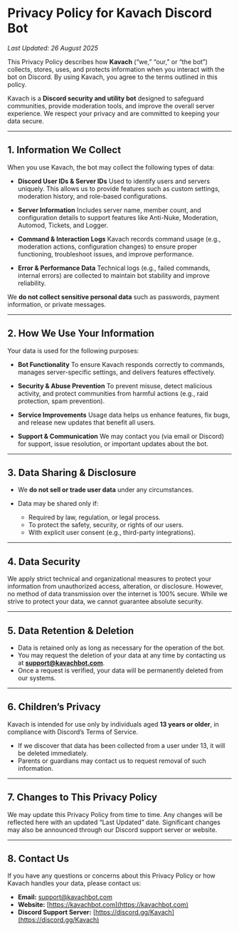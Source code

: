 
# Privacy Policy for Kavach Discord Bot

*Last Updated: 26 August 2025*

This Privacy Policy describes how **Kavach** (“we,” “our,” or “the bot”) collects, stores, uses, and protects information when you interact with the bot on Discord. By using Kavach, you agree to the terms outlined in this policy.

Kavach is a **Discord security and utility bot** designed to safeguard communities, provide moderation tools, and improve the overall server experience. We respect your privacy and are committed to keeping your data secure.

---

## 1. Information We Collect

When you use Kavach, the bot may collect the following types of data:

* **Discord User IDs & Server IDs**
  Used to identify users and servers uniquely. This allows us to provide features such as custom settings, moderation history, and role-based configurations.

* **Server Information**
  Includes server name, member count, and configuration details to support features like Anti-Nuke, Moderation, Automod, Tickets, and Logger.

* **Command & Interaction Logs**
  Kavach records command usage (e.g., moderation actions, configuration changes) to ensure proper functioning, troubleshoot issues, and improve performance.

* **Error & Performance Data**
  Technical logs (e.g., failed commands, internal errors) are collected to maintain bot stability and improve reliability.

We **do not collect sensitive personal data** such as passwords, payment information, or private messages.

---

## 2. How We Use Your Information

Your data is used for the following purposes:

* **Bot Functionality**
  To ensure Kavach responds correctly to commands, manages server-specific settings, and delivers features effectively.

* **Security & Abuse Prevention**
  To prevent misuse, detect malicious activity, and protect communities from harmful actions (e.g., raid protection, spam prevention).

* **Service Improvements**
  Usage data helps us enhance features, fix bugs, and release new updates that benefit all users.

* **Support & Communication**
  We may contact you (via email or Discord) for support, issue resolution, or important updates about the bot.

---

## 3. Data Sharing & Disclosure

* We **do not sell or trade user data** under any circumstances.
* Data may be shared only if:

  * Required by law, regulation, or legal process.
  * To protect the safety, security, or rights of our users.
  * With explicit user consent (e.g., third-party integrations).

---

## 4. Data Security

We apply strict technical and organizational measures to protect your information from unauthorized access, alteration, or disclosure. However, no method of data transmission over the internet is 100% secure. While we strive to protect your data, we cannot guarantee absolute security.

---

## 5. Data Retention & Deletion

* Data is retained only as long as necessary for the operation of the bot.
* You may request the deletion of your data at any time by contacting us at **[support@kavachbot.com](mailto:support@kavachbot.com)**.
* Once a request is verified, your data will be permanently deleted from our systems.

---

## 6. Children’s Privacy

Kavach is intended for use only by individuals aged **13 years or older**, in compliance with Discord’s Terms of Service.

* If we discover that data has been collected from a user under 13, it will be deleted immediately.
* Parents or guardians may contact us to request removal of such information.

---

## 7. Changes to This Privacy Policy

We may update this Privacy Policy from time to time. Any changes will be reflected here with an updated “Last Updated” date. Significant changes may also be announced through our Discord support server or website.

---

## 8. Contact Us

If you have any questions or concerns about this Privacy Policy or how Kavach handles your data, please contact us:

* **Email:** [support@kavachbot.com](mailto:support@kavachbot.com)
* **Website:** [https://kavachbot.com](https://kavachbot.com)
* **Discord Support Server:** [https://discord.gg/Kavach](https://discord.gg/Kavach)


